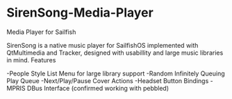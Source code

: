 SirenSong-Media-Player
======================

Media Player for Sailfish

SirenSong is a native music player for SailfishOS implemented with QtMultimedia and Tracker, designed with usabillity and large music libraries in mind.
Features

-People Style List Menu for large library support
-Random Infinitely Queuing Play Queue
-Next/Play/Pause Cover Actions
-Headset Button Bindings
-MPRIS DBus Interface (confirmed working with pebbled)
